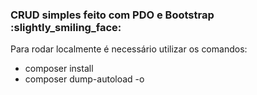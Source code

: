 <h3>CRUD simples feito com PDO e Bootstrap :slightly_smiling_face:</h3>

<span>Para rodar localmente é necessário utilizar os comandos:</span>
<ul>
  <li>composer install</li>
  <li>composer dump-autoload -o</li>
</ul>
